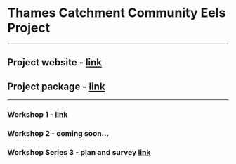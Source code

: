 # Thames Catchment Community Eels Project

<hr>

## Project website - <a href="https://www.thamesriverstrust.org.uk/thames-catchment-community-eels-project/" target="_blank">link</a>

## Project package - <a href="https://storymaps.arcgis.com/collections/7cf499061da14932875025e129bfd104" target="_blank">link</a>

<hr>

### Workshop 1 - <a href="https://storymaps.arcgis.com/stories/37f0acf5f5e64562b5c93440293b436b" target="_blank">link</a>

### Workshop 2 - coming soon...

### Workshop Series 3 - plan and survey <a href="https://thamesestuarypartnership.github.io/thameseels/workshops/index.html#1" target="_blank">link</a>
